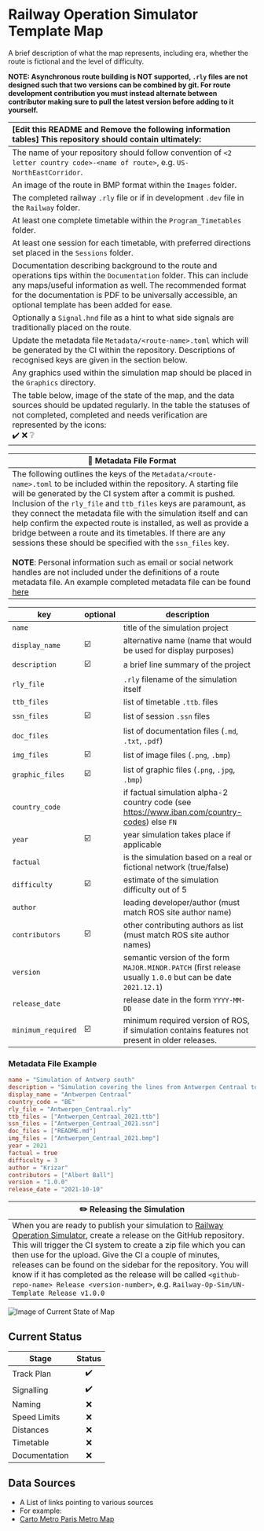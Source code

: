 # Railway Operation Simulator Template Map 
A brief description of what the map represents, including era, whether the route is fictional and the level of difficulty.

**NOTE: Asynchronous route building is NOT supported, `.rly` files are not designed such that two versions can be combined by git. For route development contribution you must instead alternate between contributor making sure to pull the latest version before adding to it yourself.**

|[Edit this README and Remove the following information tables] This repository should contain ultimately:|
|:-------|
| The name of your repository should follow convention of `<2 letter country code>-<name of route>`, e.g. `US-NorthEastCorridor`.|
| An image of the route in BMP format within the `Images` folder.|
| The completed railway `.rly` file or if in development `.dev` file in the `Railway` folder.|
| At least one complete timetable within the `Program_Timetables` folder.|
| At least one session for each timetable, with preferred directions set placed in the `Sessions` folder.|
| Documentation describing background to the route and operations tips within the `Documentation` folder. This can include any maps/useful information as well. The recommended format for the documentation is PDF to be universally accessible, an optional template has been added for ease.|
| Optionally a `Signal.hnd` file as a hint to what side signals are traditionally placed on the route.|
| Update the metadata file `Metadata/<route-name>.toml` which will be generated by the CI within the repository. Descriptions of recognised keys are given in the section below.|
| Any graphics used within the simulation map should be placed in the `Graphics` directory. |
| The table below, image of the state of the map, and the data sources should be updated regularly. In the table the statuses of not completed, completed and needs verification are represented by the icons:<br>:heavy_check_mark: :x: :grey_question:|

| 📝 **Metadata File Format** |
|---|
| The following outlines the keys of the `Metadata/<route-name>.toml` to be included within the repository. A starting file will be generated by the CI system after a commit is pushed.<br>Inclusion of the `rly_file` and `ttb_files` keys are paramount, as they connect the metadata file with the simulation itself and can help confirm the expected route is installed, as well as provide a bridge between a route and its timetables. If there are any sessions these should be specified with the `ssn_files` key. <br><br>**NOTE**: Personal information such as email or social network handles are not included under the definitions of a route metadata file. An example completed metadata file can be found [here](https://github.com/Railway-Op-Sim/BE-Anterwerpen-Centraal/blob/master/Metadata/Antwerpen_Centraal.toml)|

|**key**|**optional**|**description**|
|---|---|---|
|   `name`| |title of the simulation project                                                      |
|   `display_name`   | ☑️ |   alternative name (name that would be used for display purposes)                      |
|  `description`    | ☑️  |  a brief line summary of the project                                                  |
|  `rly_file`       |         |      `.rly` filename of the simulation itself                                                    |
|   `ttb_files`       |     |         list of timetable `.ttb`. files                                                              |
|   `ssn_files`        | ☑️    |        list of session `.ssn` files                                                                |
|   `doc_files`        |     |        list of documentation files (`.md`, `.txt`, `.pdf`)                                 |
|   `img_files`        | ☑️  |        list of image files (`.png`, `.bmp`)                                                |
|   `graphic_files`    | ☑️  |        list of graphic files (`.png`, `.jpg`, `.bmp`)                                      |
|   `country_code`     |     |        if factual simulation alpha-2 country code (see https://www.iban.com/country-codes) else `FN`  |
|   `year`             | ☑️|  year simulation takes place if applicable                                            |
|   `factual`         |      |        is the simulation based on a real or fictional network (true/false)                  |
|   `difficulty`     |   ☑️     |       estimate of the simulation difficulty out of 5                                       |
|   `author`          |        |      leading developer/author (must match ROS site author name)                           |
|   `contributors`     | ☑️|  other contributing authors as list (must match ROS site author names)                |
|   `version`          |   | semantic version of the form `MAJOR.MINOR.PATCH` (first release usually `1.0.0` but can be date `2021.12.1`)|
|   `release_date`     |   |  release date in the form `YYYY-MM-DD`                                                |
|   `minimum_required` | ☑️ | minimum required version of ROS, if simulation contains features not present in older releases. |

### Metadata File Example
```toml
name = "Simulation of Antwerp south"
description = "Simulation covering the lines from Antwerpen Centraal to St. Katelijne-Waver/Lier"
display_name = "Antwerpen Centraal"
country_code = "BE"
rly_file = "Antwerpen_Centraal.rly"
ttb_files = ["Antwerpen_Centraal_2021.ttb"]
ssn_files = ["Antwerpen_Centraal_2021.ssn"]
doc_files = ["README.md"]
img_files = ["Antwerpen_Centraal_2021.bmp"]
year = 2021
factual = true
difficulty = 3
author = "Krizar"
contributors = ["Albert Ball"]
version = "1.0.0"
release_date = "2021-10-10"
```

|✏️ **Releasing the Simulation**|
|---|
|When you are ready to publish your simulation to [Railway Operation Simulator](https://railwayoperationsimulator.com/), create a release on the GitHub repository. This will trigger the CI system to create a zip file which you can then use for the upload. Give the CI a couple of minutes, releases can be found on the sidebar for the repository. You will know if it has completed as the release will be called `<github-repo-name> Release <version-number>`, e.g. `Railway-Op-Sim/UN-Template Release v1.0.0`|


![Image of Current State of Map](Images/GB-Merseyrail-Railway.bmp)

## Current Status

| Stage         | Status        |
| ------------- |:-------------:|
| Track Plan     | :heavy_check_mark: |
| Signalling      | :heavy_check_mark:      |
| Naming | :x:      |
| Speed Limits | :x: |
| Distances | :x: |
| Timetable | :x: |
| Documentation | :x: |


## Data Sources

- A List of links pointing to various sources
- For example:
- [Carto Metro Paris Metro Map](http://carto.metro.free.fr/cartes/metro-paris/)
